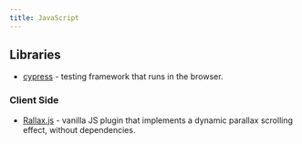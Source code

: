 ```yaml
---
title: JavaScript
---
```


## Libraries

-   [cypress][1] - testing framework that runs in the browser.

### Client Side

-   [Rallax.js][2] - vanilla JS plugin that implements a dynamic parallax scrolling effect, without dependencies.

[1]: https://www.cypress.io/

[2]: https://chriscavs.github.io/rallax-demo/
